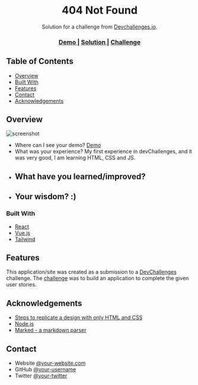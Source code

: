 <!-- Please update value in the {}  -->

<h1 align="center">404 Not Found</h1>

<div align="center">
   Solution for a challenge from  <a href="http://devchallenges.io" target="_blank">Devchallenges.io</a>.
</div>

<div align="center">
  <h3>
    <a href="https://desarrollo-nca.github.io/404-not-found/">
      Demo
    </a>
    <span> | </span>
    <a href="https://github.com/Desarrollo-NCA/404-not-found">
      Solution
    </a>
    <span> | </span>
    <a href="https://devchallenges.io/challenges/wBunSb7FPrIepJZAg0sY">
      Challenge
    </a>
  </h3>
</div>

<!-- TABLE OF CONTENTS -->

## Table of Contents

- [Overview](#overview)
- [Built With](#built-with)
- [Features](#features)
- [Contact](#contact)
- [Acknowledgements](#acknowledgements)

<!-- OVERVIEW -->

## Overview

![screenshot](https://repository-images.githubusercontent.com/360237151/cf3bb680-a2a6-11eb-9562-7dee4cae54e6)

<!--Introduce your projects by taking a screenshot or a gif. Try to tell visitors a story about your project by answering:-->

- Where can I see your demo?
  <a href="https://desarrollo-nca.github.io/404-not-found/">Demo</a>
- What was your experience?
    My first experience in devChallenges, and it was very good, I am learning HTML, CSS and JS.
- What have you learned/improved?
  --
- Your wisdom? :)
  --

### Built With

<!-- This section should list any major frameworks that you built your project using. Here are a few examples.-->

- [React](https://reactjs.org/)
- [Vue.js](https://vuejs.org/)
- [Tailwind](https://tailwindcss.com/)

## Features

<!-- List the features of your application or follow the template. Don't share the figma file here :) -->

This application/site was created as a submission to a [DevChallenges](https://devchallenges.io/challenges) challenge. The [challenge](https://devchallenges.io/challenges/wBunSb7FPrIepJZAg0sY) was to build an application to complete the given user stories.


## Acknowledgements

<!-- This section should list any articles or add-ons/plugins that helps you to complete the project. This is optional but it will help you in the future. For exmpale -->

- [Steps to replicate a design with only HTML and CSS](https://devchallenges-blogs.web.app/how-to-replicate-design/)
- [Node.js](https://nodejs.org/)
- [Marked - a markdown parser](https://github.com/chjj/marked)

## Contact

- Website [@your-website.com](https://{your-web-site-link})
- GitHub [@your-username](https://github.com/Desarrollo-NCA)
- Twitter [@your-twitter](https://{twitter.com/your-username})
